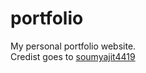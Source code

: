 # portfolio
My personal portfolio website.<br>
Credist goes to <a href="https://github.com/soumyajit4419">soumyajit4419</a>
